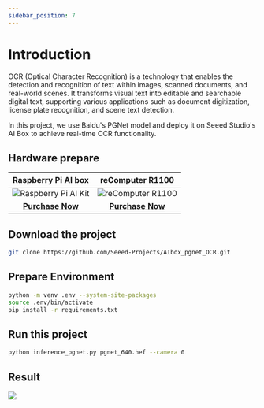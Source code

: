 ```yaml
---
sidebar_position: 7
---
```


# Introduction

OCR (Optical Character Recognition) is a technology that enables the detection and recognition of text within images, scanned documents, and real-world scenes. It transforms visual text into editable and searchable digital text, supporting various applications such as document digitization, license plate recognition, and scene text detection.

In this project, we use Baidu's PGNet model and deploy it on Seeed Studio's AI Box to achieve real-time OCR functionality.


## Hardware prepare

|                                               Raspberry Pi AI box                                              |                                               reComputer R1100                                               |
| :----------------------------------------------------------------------------------------------------------------: | :-----------------------------------------------------------------------------------------------------------: |
| ![Raspberry Pi AI Kit](https://media-cdn.seeedstudio.com/media/catalog/product/cache/bb49d3ec4ee05b6f018e93f896b8a25d/i/m/image114993560.jpeg) | ![reComputer R1100](https://media-cdn.seeedstudio.com/media/catalog/product/cache/bb49d3ec4ee05b6f018e93f896b8a25d/2/-/2-114993595-recomputer-ai-industrial-r2135-12.jpg) |
| [**Purchase Now**](https://www.seeedstudio.com/reComputer-AI-R2130-12-p-6368.html?utm_source=PiAICourse&utm_medium=github&utm_campaign=Course) | [**Purchase Now**](https://www.seeedstudio.com/reComputer-AI-Industrial-R2135-12-p-6432.html?utm_source=PiAICourse&utm_medium=github&utm_campaign=Course) |


## Download the project

```bash
git clone https://github.com/Seeed-Projects/AIbox_pgnet_OCR.git
```

## Prepare Environment

```bash
python -m venv .env --system-site-packages
source .env/bin/activate
pip install -r requirements.txt
```

## Run this project

```bash
python inference_pgnet.py pgnet_640.hef --camera 0
```

## Result

![](../../pictures/Chapter6/ocr_result.png)
